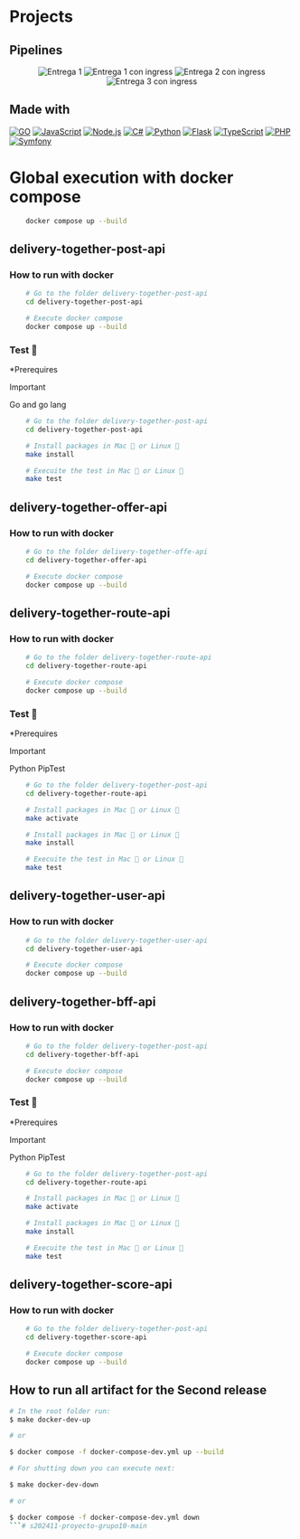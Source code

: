 # Projects

## Pipelines
<p style="text-align:center;">
<img src="https://github.com/MISW-4301-Desarrollo-Apps-en-la-Nube/s202411-proyecto-grupo10/actions/workflows/evaluator_entrega1.yml/badge.svg" alt="Entrega 1" />
<img src="https://github.com/MISW-4301-Desarrollo-Apps-en-la-Nube/s202411-proyecto-grupo10/actions/workflows/verificador_entrega1_ingress.yml/badge.svg" alt="Entrega 1 con ingress" />
<img src="https://github.com/MISW-4301-Desarrollo-Apps-en-la-Nube/s202411-proyecto-grupo10/actions/workflows/evaluator_entrega2.yml/badge.svg" alt="Entrega 2 con ingress" />
<img src="https://github.com/MISW-4301-Desarrollo-Apps-en-la-Nube/s202411-proyecto-grupo10/actions/workflows/evaluator_entrega3.yml/badge.svg" alt="Entrega 3 con ingress" />
</p>

## Made with

[![GO](https://img.shields.io/badge/go-50b7e0?style=for-the-badge&logo=go&logoColor=white&labelColor=000000)]()
[![JavaScript](https://img.shields.io/badge/javascript-ead547?style=for-the-badge&logo=javascript&logoColor=white&labelColor=000000)]()
[![Node.js](https://img.shields.io/badge/node.js-76c339?style=for-the-badge&logo=node.js&logoColor=white&labelColor=000000)]()
[![C#](https://img.shields.io/badge/c%23-8c39ac?style=for-the-badge&logo=csharp&logoColor=white&labelColor=000000)]()
[![Python](https://img.shields.io/badge/python-2b5b84?style=for-the-badge&logo=python&logoColor=white&labelColor=000000)]()
[![Flask](https://img.shields.io/badge/flask-000000?style=for-the-badge&logo=flask&logoColor=white&labelColor=000000)]()
[![TypeScript](https://img.shields.io/badge/TypeScript-2f72bc?style=for-the-badge&logo=typescript&logoColor=white&labelColor=000000)]()
[![PHP](https://img.shields.io/badge/php-7175aa?style=for-the-badge&logo=php&logoColor=white&labelColor=000000)]()
[![Symfony](https://img.shields.io/badge/Symfony-000000?style=for-the-badge&logo=symfony&logoColor=white&labelColor=000000)]()

# Global execution with docker compose

```sh
    docker compose up --build
```

## delivery-together-post-api

### How to run with docker

```sh
    # Go to the folder delivery-together-post-api
    cd delivery-together-post-api

    # Execute docker compose
    docker compose up --build
```

### Test 🧪

*Prerequires
> [!IMPORTANT]  
> Go and go lang

```sh
    # Go to the folder delivery-together-post-api
    cd delivery-together-post-api

    # Install packages in Mac 🍎 or Linux 🐧
    make install

    # Execuite the test in Mac 🍎 or Linux 🐧
    make test
```

## delivery-together-offer-api

### How to run with docker

```sh
    # Go to the folder delivery-together-offe-api
    cd delivery-together-offer-api

    # Execute docker compose
    docker compose up --build
```


## delivery-together-route-api

### How to run with docker

```sh
    # Go to the folder delivery-together-route-api
    cd delivery-together-route-api

    # Execute docker compose
    docker compose up --build
```

### Test 🧪

*Prerequires
> [!IMPORTANT]  
> Python
> PipTest

```sh
    # Go to the folder delivery-together-post-api
    cd delivery-together-route-api

    # Install packages in Mac 🍎 or Linux 🐧
    make activate

    # Install packages in Mac 🍎 or Linux 🐧
    make install

    # Execuite the test in Mac 🍎 or Linux 🐧
    make test
```

## delivery-together-user-api

### How to run with docker

```sh
    # Go to the folder delivery-together-user-api
    cd delivery-together-user-api

    # Execute docker compose
    docker compose up --build
```

## delivery-together-bff-api

### How to run with docker

```sh
    # Go to the folder delivery-together-post-api
    cd delivery-together-bff-api

    # Execute docker compose
    docker compose up --build
```

### Test 🧪

*Prerequires
> [!IMPORTANT]  
> Python
> PipTest

```sh
    # Go to the folder delivery-together-post-api
    cd delivery-together-route-api

    # Install packages in Mac 🍎 or Linux 🐧
    make activate

    # Install packages in Mac 🍎 or Linux 🐧
    make install

    # Execuite the test in Mac 🍎 or Linux 🐧
    make test
```

## delivery-together-score-api

### How to run with docker

```sh
    # Go to the folder delivery-together-post-api
    cd delivery-together-score-api

    # Execute docker compose
    docker compose up --build
```

## How to run all artifact for the Second release

```sh
# In the root folder run:
$ make docker-dev-up

# or

$ docker compose -f docker-compose-dev.yml up --build

# For shutting down you can execute next:

$ make docker-dev-down

# or

$ docker compose -f docker-compose-dev.yml down
```# s202411-proyecto-grupo10-main
